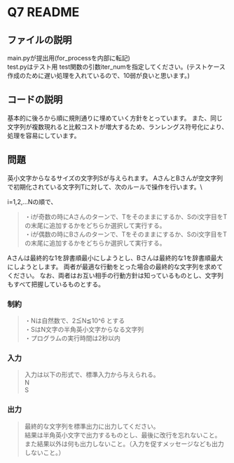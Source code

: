# Q7 README
## ファイルの説明
main.pyが提出用(for_processを内部に転記)\
test.pyはテスト用
test関数の引数iter_numを指定してください。(テストケース作成のために遅い処理を入れているので、10弱が良いと思います。)

## コードの説明
基本的に後ろから順に規則通りに埋めていく方針をとっています。
また、同じ文字列が複数現れると比較コストが増大するため、ランレングス符号化により、処理を容易にしています。

## 問題
英小文字からなるサイズの文字列Sが与えられます。
AさんとBさんが空文字列で初期化されている文字列Tに対して、次のルールで操作を行います。\

i=1,2,...Nの順で、
>・iが奇数の時にAさんのターンで、Tをそのままにするか、Sのi文字目をTの末尾に追加するかをどちらか選択して実行する。\
>・iが偶数の時にBさんのターンで、Tをそのままにするか、Sのi文字目をTの末尾に追加するかをどちらか選択して実行する。

Aさんは最終的な1を辞書順最小にしようとし、Bさんは最終的な1を辞書順最大にしようとします。
両者が最適な行動をとった場合の最終的な文字列を求めてください。
なお、両者はお互い相手の行動方針は知っているものとし、文字列もすべて把握しているものとする。

### 制約
>・Nは自然数で、2≦N≦10^6 とする\
> ・SはN文字の半角英小文字からなる文字列\
> ・プログラムの実行時間は2秒以内

### 入力
> 入力は以下の形式で、標準入力から与えられる。\
> N\
> S

### 出力
> 最終的な文字列を標準出力に出力してください。\
> 結果は半角英小文字で出力するものとし、最後に改行を忘れないこと。\
> また結果以外は何も出力しないこと。（入力を促すメッセージなども出力しないこと。）

